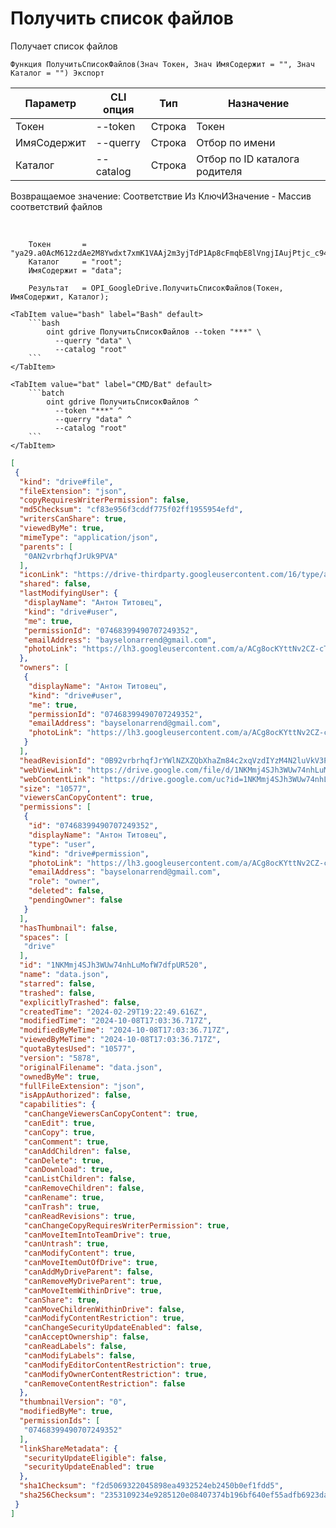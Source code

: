 ﻿---
sidebar_position: 3
---

# Получить список файлов
 Получает список файлов



`Функция ПолучитьСписокФайлов(Знач Токен, Знач ИмяСодержит = "", Знач Каталог = "") Экспорт`

  | Параметр | CLI опция | Тип | Назначение |
  |-|-|-|-|
  | Токен | --token | Строка | Токен |
  | ИмяСодержит | --querry | Строка | Отбор по имени |
  | Каталог | --catalog | Строка | Отбор по ID каталога родителя |

  
  Возвращаемое значение:   Соответствие Из КлючИЗначение - Массив соответствий файлов

<br/>




```bsl title="Пример кода"
    Токен       = "ya29.a0AcM612zdAe2M8Ywdxt7xmK1VAAj2m3yjTdP1Ap8cFmqbE8lVngjIAujPtjc_c94MCuKNLfn7MSssBd6NfMXDQDrHMUv7Fgjp7cjuXk68n...";
    Каталог     = "root";
    ИмяСодержит = "data";

    Результат   = OPI_GoogleDrive.ПолучитьСписокФайлов(Токен, ИмяСодержит, Каталог);
```
    

 <Tabs>
  
    <TabItem value="bash" label="Bash" default>
        ```bash
            oint gdrive ПолучитьСписокФайлов --token "***" \
              --querry "data" \
              --catalog "root"
        ```
    </TabItem>
  
    <TabItem value="bat" label="CMD/Bat" default>
        ```batch
            oint gdrive ПолучитьСписокФайлов ^
              --token "***" ^
              --querry "data" ^
              --catalog "root"
        ```
    </TabItem>
</Tabs>


```json title="Результат"
[
 {
  "kind": "drive#file",
  "fileExtension": "json",
  "copyRequiresWriterPermission": false,
  "md5Checksum": "cf83e956f3cddf775f02ff1955954efd",
  "writersCanShare": true,
  "viewedByMe": true,
  "mimeType": "application/json",
  "parents": [
   "0AN2vrbrhqfJrUk9PVA"
  ],
  "iconLink": "https://drive-thirdparty.googleusercontent.com/16/type/application/json",
  "shared": false,
  "lastModifyingUser": {
   "displayName": "Антон Титовец",
   "kind": "drive#user",
   "me": true,
   "permissionId": "07468399490707249352",
   "emailAddress": "bayselonarrend@gmail.com",
   "photoLink": "https://lh3.googleusercontent.com/a/ACg8ocKYttNv2CZ-cTTuE90Zmht_PwnGc0YnjM1IUllXsTVORfZFVPU=s64"
  },
  "owners": [
   {
    "displayName": "Антон Титовец",
    "kind": "drive#user",
    "me": true,
    "permissionId": "07468399490707249352",
    "emailAddress": "bayselonarrend@gmail.com",
    "photoLink": "https://lh3.googleusercontent.com/a/ACg8ocKYttNv2CZ-cTTuE90Zmht_PwnGc0YnjM1IUllXsTVORfZFVPU=s64"
   }
  ],
  "headRevisionId": "0B92vrbrhqfJrYWlNZXZQbXhaZm84c2xqVzdIYzM4N2luVkV3PQ",
  "webViewLink": "https://drive.google.com/file/d/1NKMmj4SJh3WUw74nhLuMofW7dfpUR520/view?usp=drivesdk",
  "webContentLink": "https://drive.google.com/uc?id=1NKMmj4SJh3WUw74nhLuMofW7dfpUR520&export=download",
  "size": "10577",
  "viewersCanCopyContent": true,
  "permissions": [
   {
    "id": "07468399490707249352",
    "displayName": "Антон Титовец",
    "type": "user",
    "kind": "drive#permission",
    "photoLink": "https://lh3.googleusercontent.com/a/ACg8ocKYttNv2CZ-cTTuE90Zmht_PwnGc0YnjM1IUllXsTVORfZFVPU=s64",
    "emailAddress": "bayselonarrend@gmail.com",
    "role": "owner",
    "deleted": false,
    "pendingOwner": false
   }
  ],
  "hasThumbnail": false,
  "spaces": [
   "drive"
  ],
  "id": "1NKMmj4SJh3WUw74nhLuMofW7dfpUR520",
  "name": "data.json",
  "starred": false,
  "trashed": false,
  "explicitlyTrashed": false,
  "createdTime": "2024-02-29T19:22:49.616Z",
  "modifiedTime": "2024-10-08T17:03:36.717Z",
  "modifiedByMeTime": "2024-10-08T17:03:36.717Z",
  "viewedByMeTime": "2024-10-08T17:03:36.717Z",
  "quotaBytesUsed": "10577",
  "version": "5878",
  "originalFilename": "data.json",
  "ownedByMe": true,
  "fullFileExtension": "json",
  "isAppAuthorized": false,
  "capabilities": {
   "canChangeViewersCanCopyContent": true,
   "canEdit": true,
   "canCopy": true,
   "canComment": true,
   "canAddChildren": false,
   "canDelete": true,
   "canDownload": true,
   "canListChildren": false,
   "canRemoveChildren": false,
   "canRename": true,
   "canTrash": true,
   "canReadRevisions": true,
   "canChangeCopyRequiresWriterPermission": true,
   "canMoveItemIntoTeamDrive": true,
   "canUntrash": true,
   "canModifyContent": true,
   "canMoveItemOutOfDrive": true,
   "canAddMyDriveParent": false,
   "canRemoveMyDriveParent": true,
   "canMoveItemWithinDrive": true,
   "canShare": true,
   "canMoveChildrenWithinDrive": false,
   "canModifyContentRestriction": true,
   "canChangeSecurityUpdateEnabled": false,
   "canAcceptOwnership": false,
   "canReadLabels": false,
   "canModifyLabels": false,
   "canModifyEditorContentRestriction": true,
   "canModifyOwnerContentRestriction": true,
   "canRemoveContentRestriction": false
  },
  "thumbnailVersion": "0",
  "modifiedByMe": true,
  "permissionIds": [
   "07468399490707249352"
  ],
  "linkShareMetadata": {
   "securityUpdateEligible": false,
   "securityUpdateEnabled": true
  },
  "sha1Checksum": "f2d5069322045898ea4932524eb2450b0ef1fdd5",
  "sha256Checksum": "2353109234e9285120e08407374b196bf640ef55adfb6923da467a52d9b28084"
 }
]
```
